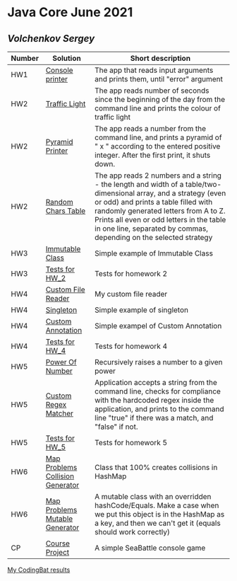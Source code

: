 # Java Core June 2021

## *Volchenkov Sergey*

| Number | Solution  | Short description
| --- | --- | --- |
| HW1 | [Console printer](https://github.com/NikolaevArtem/Java_Core_June_2021/tree/feature/SergeyVolchenkov/src/main/java/homework_1/Main.java) | The app that reads input arguments and prints them, until "error" argument |
| HW2 | [Traffic Light](https://github.com/NikolaevArtem/Java_Core_June_2021/tree/feature/SergeyVolchenkov/src/main/java/homework_2/traffic_light/TrafficLight.java) | The app reads number of seconds since the beginning of the day from the command line and prints the colour of traffic light |
| HW2 | [Pyramid Printer](https://github.com/NikolaevArtem/Java_Core_June_2021/tree/feature/SergeyVolchenkov/src/main/java/homework_2/pyramid_printer/PyramidPrinter.java) | The app reads a number from the command line, and prints a pyramid of " x " according to the entered positive integer. After the first print, it shuts down.|
| HW2 | [Random Chars Table](https://github.com/NikolaevArtem/Java_Core_June_2021/tree/feature/SergeyVolchenkov/src/main/java/homework_2/random_chars_table/RandomCharsTable.java) | The app reads 2 numbers and a string - the length and width of a table/two-dimensional array, and a strategy (even or odd) and prints a table filled with randomly generated letters from A to Z. Prints all even or odd letters in the table in one line, separated by commas, depending on the selected strategy |
| HW3 | [Immutable Class](https://github.com/NikolaevArtem/Java_Core_June_2021/blob/feature/SergeyVolchenkov/src/main/java/homework_3/ImmutableClass.java) | Simple example of Immutable Class |
| HW3 | [Tests for HW_2](https://github.com/NikolaevArtem/Java_Core_June_2021/tree/feature/SergeyVolchenkov/src/test/java/homework_2) | Tests for homework 2 |
| HW4 | [Custom File Reader](https://github.com/NikolaevArtem/Java_Core_June_2021/blob/feature/SergeyVolchenkov/src/main/java/homework_4/custom_file_reader/CustomFileReader.java) | My custom file reader |
| HW4 | [Singleton](https://github.com/NikolaevArtem/Java_Core_June_2021/blob/feature/SergeyVolchenkov/src/main/java/homework_4/singleton/Singleton.java)| Simple example of singleton |
| HW4 | [Custom Annotation](https://github.com/NikolaevArtem/Java_Core_June_2021/blob/feature/SergeyVolchenkov/src/main/java/homework_4/custom_annotation/MyCustomAnnotation.java)| Simple exampel of Custom Annotation |
| HW4 | [Tests for HW_4](https://github.com/NikolaevArtem/Java_Core_June_2021/tree/feature/SergeyVolchenkov/src/test/java/homework_4)| Tests for homework 4|
| HW5 | [Power Of Number](https://github.com/NikolaevArtem/Java_Core_June_2021/blob/feature/SergeyVolchenkov/src/main/java/homework_5/power_of_number/PowerOfNumber.java)| Recursively raises a number to a given power |
| HW5 | [Custom Regex Matcher](https://github.com/NikolaevArtem/Java_Core_June_2021/blob/feature/SergeyVolchenkov/src/main/java/homework_5/custom_regex_matcher/CustomRegexMatcher.java) | Application accepts a string from the command line, checks for compliance with the hardcoded regex inside the application, and prints to the command line "true" if there was a match, and "false" if not. |
| HW5 | [Tests for HW_5](https://github.com/NikolaevArtem/Java_Core_June_2021/tree/feature/SergeyVolchenkov/src/test/java/homework_5) | Tests for homework 5|
| HW6 | [Map Problems Collision Generator](https://github.com/NikolaevArtem/Java_Core_June_2021/blob/feature/SergeyVolchenkov/src/main/java/homework_6/map_problems_generator/MapProblemsCollisionGenerator.java) | Class that 100% creates collisions in HashMap |
| HW6 | [Map Problems Mutable Generator](https://github.com/NikolaevArtem/Java_Core_June_2021/blob/feature/SergeyVolchenkov/src/main/java/homework_6/map_problems_generator/MapProblemsMutableGenerator.java) | A mutable class with an overridden hashCode/Equals. Make a case when we put this object is in the HashMap as a key, and then we can't get it (equals should work correctly) |
| CP | [Course Project](https://github.com/NikolaevArtem/Java_Core_June_2021/blob/feature/SergeyVolchenkov/src/main/java/course_project/) | A simple SeaBattle console game |



[My CodingBat results](https://codingbat.com/done?user=volchenkovolk@mail.ru&tag=5710011570)
